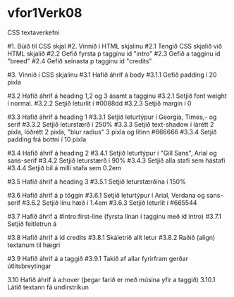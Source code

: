 # vfor1Verk08
CSS textaverkefni

#1.      Búið til CSS skjal
#2.      Vinnið í HTML skjalinu
#2.1     Tengið CSS skjalið við HTML skjalið
#2.2     Gefið fyrsta p tagginu id "intro"
#2.3     Gefið a tagginu id "breed"
#2.4     Gefið seinasta p tagginu id "credits"

#3.      Vinnið í CSS skjalinu
#3.1     Hafið áhrif á body
#3.1.1   Gefið padding í 20 pixla

#3.2     Hafið áhrif á heading 1,2 og 3 ásamt a tagginu
#3.2.1   Setjið font weight í normal.
#3.2.2   Setjið leturlit í #0088dd
#3.2.3   Setjið margin í 0

#3.3     Hafið áhrif á heading 1
#3.3.1   Setjið leturtýpur í Georgia, Times,- og serif
#3.3.2   Setjið leturstærð í 250%
#3.3.3   Setjið text-shadow í lárétt 2 pixla, lóðrétt 2 pixla, "blur radius" 3 pixla og litinn #666666
#3.3.4   Setjið padding frá bottni í 10 pixla

#3.4     Hafið áhrif á heading 2
#3.4.1   Setjið leturtýpur í "Gill Sans", Arial og sans-serif
#3.4.2   Setjið leturstærð í 90%
#3.4.3   Setjið alla stafi sem hástafi
#3.4.4   Setjið bil á milli stafa sem 0.2em

#3.5     Hafið áhrif á heading 3
#3.5.1   Setjið leturstærðina í 150%

#3.6     Hafið áhrif á p töggin
#3.6.1   Setjið leturtýpur í Arial, Verdana og sans-serif
#3.6.2   Setjið línu hæð í 1.4em
#3.6.3   Setjið leturlit í #665544

#3.7     Hafið áhrif á #intro:first-line (fyrsta línan í tagginu með id intro)
#3.7.1   Setjið feitletrun á

#3.8     Hafið áhrif á id credits
#3.8.1   Skáletrið allt letur
#3.8.2   Raðið (align) textanum til hægri

#3.9     Hafið áhrif á a taggið
#3.9.1   Takið af allar fyrirfram gerðar útlitsbreytingar

3.10    Hafið áhrif á a:hover (þegar farið er með músina yfir a taggið)
3.10.1  Látið textann fá undirstrikun
